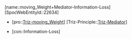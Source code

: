 ﻿---
type: TrizContradiction
aliases:
- moving_Weight+Mediator-Information-Loss
license: CC BY-SA 4.0
copyright: https://github.com/SpocWeb
IsDeleted: false
IsReadOnly: false
Confidential: public
tags: 
- Triz/Contradiction
---
[name::moving_Weight+Mediator-Information-Loss]
[SpocWebEntityId::22634]
+ [pro::[Triz-moving_Weight](tech/Triz/Parameter/Triz-moving_Weight.md)]
[Triz-Principle::[Triz-Mediator](tech/Triz/Principle/Triz-Mediator.md)]
- [con::Information-Loss]

